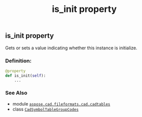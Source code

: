 ﻿---
title: is_init property
second_title: Aspose.CAD for Python via .NET API References
description: 
type: docs
weight: 100
url: /python-net/aspose.cad.fileformats.cad.cadtables/cadsymboltablegroupcodes/is_init/
is_root: false
---

## is_init property


Gets or sets a value indicating whether this instance is initialize.
### Definition:
```python
@property
def is_init(self):
    ...
```

### See Also
* module [`aspose.cad.fileformats.cad.cadtables`](../../)
* class [`CadSymbolTableGroupCodes`](/cad/python-net/aspose.cad.fileformats.cad.cadtables/cadsymboltablegroupcodes)
